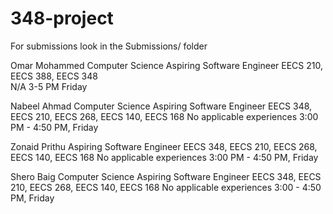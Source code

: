 # 348-project

For submissions look in the Submissions/ folder



Omar Mohammed 
Computer Science 
Aspiring Software Engineer
EECS 210, EECS 388, EECS 348  
N/A
3-5 PM Friday 


Nabeel Ahmad
Computer Science
Aspiring Software Engineer
EECS 348, EECS 210, EECS 268, EECS 140, EECS 168
No applicable experiences
3:00 PM - 4:50 PM, Friday


Zonaid Prithu
Aspiring Software Engineer
EECS 348, EECS 210, EECS 268, EECS 140, EECS 168
No applicable experiences
3:00 PM - 4:50 PM, Friday


Shero Baig
Computer Science
Aspiring Software Engineer
EECS 348, EECS 210, EECS 268, EECS 140, EECS 168
No applicable experiences
3:00 - 4:50 PM, Friday
